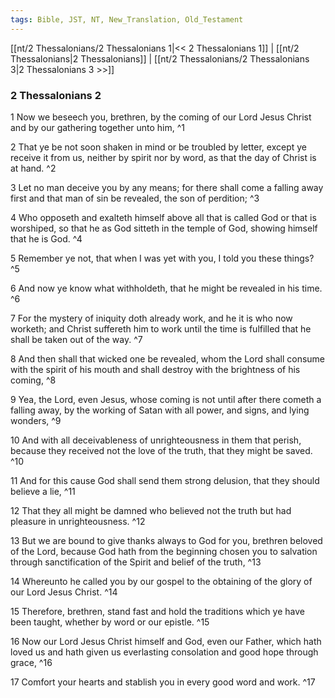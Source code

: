 ```yaml
---
tags: Bible, JST, NT, New_Translation, Old_Testament
---
```


[[nt/2 Thessalonians/2 Thessalonians 1|<< 2 Thessalonians 1]] | [[nt/2 Thessalonians|2 Thessalonians]] | [[nt/2 Thessalonians/2 Thessalonians 3|2 Thessalonians 3 >>]]

### 2 Thessalonians 2

1 Now we beseech you, brethren, by the coming of our Lord Jesus Christ and by our gathering together unto him,  ^1

2 That ye be not soon shaken in mind or be troubled by letter, except ye receive it from us, neither by spirit nor by word, as that the day of Christ is at hand.  ^2

3 Let no man deceive you by any means; for there shall come a falling away first and that man of sin be revealed, the son of perdition;  ^3

4 Who opposeth and exalteth himself above all that is called God or that is worshiped, so that he as God sitteth in the temple of God, showing himself that he is God.  ^4

5 Remember ye not, that when I was yet with you, I told you these things?  ^5

6 And now ye know what withholdeth, that he might be revealed in his time.  ^6

7 For the mystery of iniquity doth already work, and he it is who now worketh; and Christ suffereth him to work until the time is fulfilled that he shall be taken out of the way.  ^7

8 And then shall that wicked one be revealed, whom the Lord shall consume with the spirit of his mouth and shall destroy with the brightness of his coming,  ^8

9 Yea, the Lord, even Jesus, whose coming is not until after there cometh a falling away, by the working of Satan with all power, and signs, and lying wonders,  ^9

10 And with all deceivableness of unrighteousness in them that perish, because they received not the love of the truth, that they might be saved.  ^10

11 And for this cause God shall send them strong delusion, that they should believe a lie,  ^11

12 That they all might be damned who believed not the truth but had pleasure in unrighteousness.  ^12

13 But we are bound to give thanks always to God for you, brethren beloved of the Lord, because God hath from the beginning chosen you to salvation through sanctification of the Spirit and belief of the truth,  ^13

14 Whereunto he called you by our gospel to the obtaining of the glory of our Lord Jesus Christ.  ^14

15 Therefore, brethren, stand fast and hold the traditions which ye have been taught, whether by word or our epistle.  ^15

16 Now our Lord Jesus Christ himself and God, even our Father, which hath loved us and hath given us everlasting consolation and good hope through grace,  ^16

17 Comfort your hearts and stablish you in every good word and work.  ^17

 
